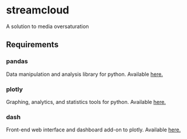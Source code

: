 # streamcloud
A solution to media oversaturation

## Requirements
### pandas
Data manipulation and analysis library for python. Available <a href="https://pandas.pydata.org/">here.</a>

### plotly
Graphing, analytics, and statistics tools for python. Available <a href="https://plotly.com/">here.</a>

### dash
Front-end web interface and dashboard add-on to plotly. Available <a href="https://plotly.com/dash/">here.</a>
